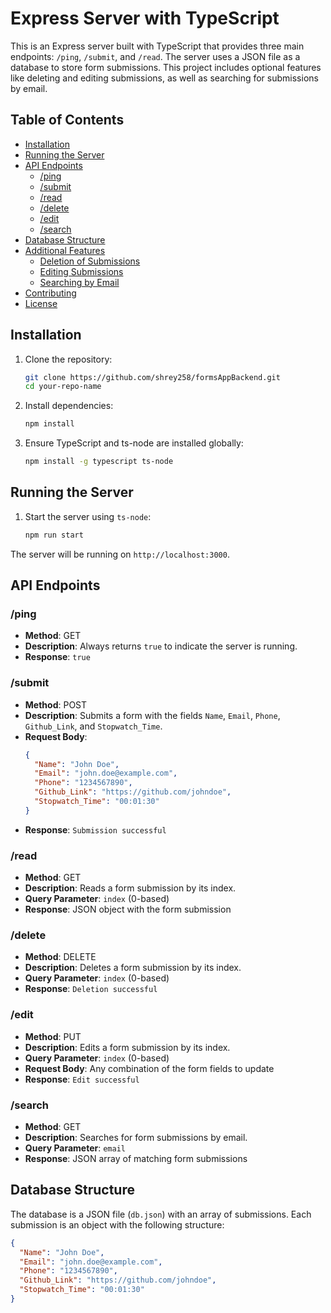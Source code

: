 # Express Server with TypeScript

This is an Express server built with TypeScript that provides three main endpoints: `/ping`, `/submit`, and `/read`. 
The server uses a JSON file as a database to store form submissions.
This project includes optional features like deleting and editing submissions, as well as searching for submissions by email.

## Table of Contents

- [Installation](#installation)
- [Running the Server](#running-the-server)
- [API Endpoints](#api-endpoints)
  - [/ping](#ping)
  - [/submit](#submit)
  - [/read](#read)
  - [/delete](#delete)
  - [/edit](#edit)
  - [/search](#search)
- [Database Structure](#database-structure)
- [Additional Features](#additional-features)
  - [Deletion of Submissions](#deletion-of-submissions)
  - [Editing Submissions](#editing-submissions)
  - [Searching by Email](#searching-by-email)
- [Contributing](#contributing)
- [License](#license)

## Installation

1. Clone the repository:
    ```bash
    git clone https://github.com/shrey258/formsAppBackend.git
    cd your-repo-name
    ```

2. Install dependencies:
    ```bash
    npm install
    ```

3. Ensure TypeScript and ts-node are installed globally:
    ```bash
    npm install -g typescript ts-node
    ```

## Running the Server

1. Start the server using `ts-node`:
    ```bash
    npm run start
    ```

The server will be running on `http://localhost:3000`.

## API Endpoints

### /ping

- **Method**: GET
- **Description**: Always returns `true` to indicate the server is running.
- **Response**: `true`

### /submit

- **Method**: POST
- **Description**: Submits a form with the fields `Name`, `Email`, `Phone`, `Github_Link`, and `Stopwatch_Time`.
- **Request Body**:
    ```json
    {
      "Name": "John Doe",
      "Email": "john.doe@example.com",
      "Phone": "1234567890",
      "Github_Link": "https://github.com/johndoe",
      "Stopwatch_Time": "00:01:30"
    }
    ```
- **Response**: `Submission successful`

### /read

- **Method**: GET
- **Description**: Reads a form submission by its index.
- **Query Parameter**: `index` (0-based)
- **Response**: JSON object with the form submission

### /delete

- **Method**: DELETE
- **Description**: Deletes a form submission by its index.
- **Query Parameter**: `index` (0-based)
- **Response**: `Deletion successful`

### /edit

- **Method**: PUT
- **Description**: Edits a form submission by its index.
- **Query Parameter**: `index` (0-based)
- **Request Body**: Any combination of the form fields to update
- **Response**: `Edit successful`

### /search

- **Method**: GET
- **Description**: Searches for form submissions by email.
- **Query Parameter**: `email`
- **Response**: JSON array of matching form submissions

## Database Structure

The database is a JSON file (`db.json`) with an array of submissions. Each submission is an object with the following structure:
```json
{
  "Name": "John Doe",
  "Email": "john.doe@example.com",
  "Phone": "1234567890",
  "Github_Link": "https://github.com/johndoe",
  "Stopwatch_Time": "00:01:30"
}
